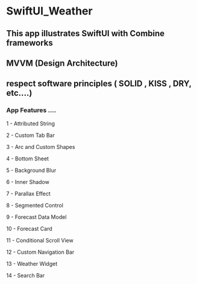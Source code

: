 # SwiftUI_Weather

 ## This app illustrates SwiftUI with Combine frameworks

 ## MVVM (Design Architecture)

 ## respect software principles ( SOLID , KISS , DRY, etc....)

 ### App Features ....

1 - Attributed String

2 - Custom Tab Bar

3 - Arc and Custom Shapes

4 - Bottom Sheet

5 - Background Blur

6 - Inner Shadow

7 - Parallax Effect

8 - Segmented Control

9 - Forecast Data Model

10 - Forecast Card

11 - Conditional Scroll View

12 - Custom Navigation Bar

13 - Weather Widget

14 - Search Bar


 
